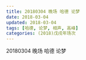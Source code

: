 ```yaml
---
title: 20180304 晚场 哈德 论梦
date: 2018-03-04
updated: 2018-03-04
tags: [哈德, 论梦, 相声, 高峰]
categories: (2018)戊戌年场次 
---
```

20180304 晚场 哈德 论梦



